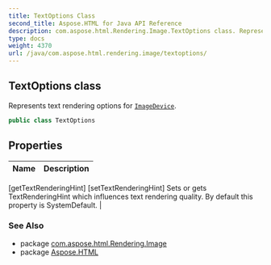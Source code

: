 ```yaml
---
title: TextOptions Class
second_title: Aspose.HTML for Java API Reference
description: com.aspose.html.Rendering.Image.TextOptions class. Represents text rendering options for ImageDevice
type: docs
weight: 4370
url: /java/com.aspose.html.rendering.image/textoptions/
---
```

## TextOptions class

Represents text rendering options for [`ImageDevice`](../imagedevice/).

```java
public class TextOptions
```

## Properties

| Name | Description |
| --- | --- |
[getTextRenderingHint]
[setTextRenderingHint] Sets or gets TextRenderingHint which influences text rendering quality. By default this property is SystemDefault. |

### See Also

* package [com.aspose.html.Rendering.Image](../../com.aspose.html.rendering.image/)
* package [Aspose.HTML](../../)

